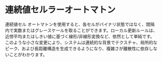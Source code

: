 # 連続値セルラーオートマトン

連続値セル オートマトンを使用すると、各セルがバイナリ状態ではなく、間隔内で実数またはグレースケールを取ることができます。ローカル更新ルールは、近傍平均またはしきい値に基づく線形/非線形変換など、依然として単純です。このような小さな変更により、システムは連続的な背景でテクスチャ、局所的なピーク、および長距離構造を生成できるようになり、複雑さが離散性に依存しないことがわかります。